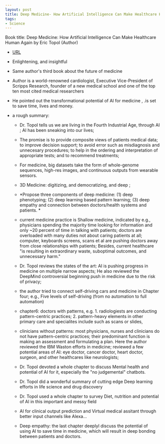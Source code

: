 ```yaml
---
layout: post
title: Deep Medicine- How Artificial Intelligence Can Make Healthcare Human Again
tags:
- Science
---
```



Book title: Deep Medicine: How Artificial Intelligence Can Make Healthcare Human Again 
by Eric Topol  (Author)

   
- [URL](https://www.amazon.com/Deep-Medicine-Artificial-Intelligence-Healthcare/dp/1541644638)

- Enlightening, and insightful
- Same author's third book about the future of medicine 

- Author is a world-renowned cardiologist, Executive Vice-President of Scripps Research, founder of a new medical school and one of the top ten most cited medical researchers
- He pointed out the transformational potential of AI for medicine , .is set to save time, lives and money.

- a rough summary:  
  + Dr. Topol tells us we are living in the Fourth Industrial Age, through AI ; AI has been sneaking into our lives;  
 
  + The promise is to provide composite views of patients medical data; to improve decision support; to avoid error such as misdiagnosis and unnecesary procedures; to help in the ordering and interpretation of appropriate tests; and to recommend treatments; 
 
  + For medicine, big datasets take the form of whole-genome sequences, high-res images, and continuous outputs from wearable sensors. 

  + 3D Medicine: digitizing, and democratizing, and deep ;  

  + *Propose three components of deep medicine: (1) deep phenotyping; (2) deep learning based pattern learning; (3) deep empathy and connection between doctors/health systems and patients. *
 
  + current medicine practice is Shallow medicine, indicated by e.g., physicians spending the majority time looking for information and only ~20 percent of time in talking with patients; doctors are overloaded with many duties not about caring patients at all; computer, keyboards screens, scans et al are pushing doctors away from close relationships with patients; Besides, current healthcare "is resulting in extraordinary waste, suboptimal outcomes, and unnecessary harm."   

  + Dr. Topol reviews the states of the art: AI is pushing progress in medicine on multiple narrow aspects; He also reviewed the DeepMind controversial beginning push in medicine due to the risk of privacy; 

  + the author tried to connect self-driving cars and medicine in Chapter four; e.g., Five levels of self-driving (from no automation to full automation)

  + chapter6: doctors with patterns, e.g. 1. radiologiests are conducting pattern-centric practices; 2. pattern-heavy elements in other primary care and specialites include such as scans or slides,

  + clinicians without patterns: most physicians, nurses and clinicians do not have pattern-centric practices; their predominant function is making an assessment and formulating a plan. Here the author reviewed the IBM Waston efforts in medicine; reviewed a few potential areas of AI: eye doctor, cancer doctor, heart doctor, surgeon, and other healthcares like neurologists; 

  + Dr. Topol devoted a whole chapter to discuss Mental health and potential of AI for it, especially the "no judgemental" chatbots. 

  + Dr. Topol did a wonderful summary of cutting edge Deep learning efforts in life science and drug discovery

  + Dr. Topol used a whole chapter to survey Diet, nutrition and potential of AI in this important and messy field  

  + AI for clinical output prediction and Virtual medical assitant through better input channels like Alexa...

  + Deep empathy: the last chapter deeplyl discuss the potential of using AI to save time in medicine, which will result in deep bonding between patients and doctors. 